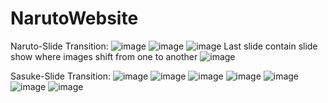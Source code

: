 # NarutoWebsite

Naruto-Slide Transition:
![image](https://github.com/user-attachments/assets/ee7d3864-d914-45a6-95a3-6c1dbc2a12ab)
![image](https://github.com/user-attachments/assets/3f1fec0a-416a-438c-8258-ce744cfb9633)
![image](https://github.com/user-attachments/assets/17926329-1dda-48e0-b426-ac899e95589c)
Last slide contain slide show where images shift from one to another
![image](https://github.com/user-attachments/assets/0884f6ac-521a-4fdd-9a95-51456531e23c)

Sasuke-Slide Transition:
![image](https://github.com/user-attachments/assets/af4a4fdc-ccc7-4bd9-ac8a-349c2c1ceda6)
![image](https://github.com/user-attachments/assets/82fdddec-890b-4853-bcf7-133254acaa11)
![image](https://github.com/user-attachments/assets/126c274a-932f-4923-a36f-7c0d377ccf04)
![image](https://github.com/user-attachments/assets/c26f746b-b4cd-4168-bbfc-3943dc4968f6)
![image](https://github.com/user-attachments/assets/e7e1fda9-9971-4660-ab11-1926a01f5305)
![image](https://github.com/user-attachments/assets/36051148-5c54-4dc4-ae2c-cc8b929ddbd8)
![image](https://github.com/user-attachments/assets/c97a8d6f-b213-46e5-81d0-ddc7befc6f5a)












